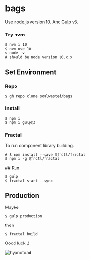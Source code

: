 # bags

Use node.js version 10. And Gulp v3.

### Try nvm
```
$ nvm i 10
$ nvm use 10
$ node -v
# should be node version 10.x.x
```

## Set Environment

### Repo
```
$ gh repo clone soulwasted/bags
```

### Install
```
$ npm i
$ npm i gulp@3
```

### Fractal
To run component library building.
```
# $ npm install --save @frctl/fractal
$ npm i -g @frctl/fractal
```

## Run
```
$ gulp
$ fractal start --sync
```


## Production
Maybe
```
$ gulp production
```
then
```
$ fractal build
```

Good luck ;)


![hypnotoad](assets/img/hypnotoad.gif)
